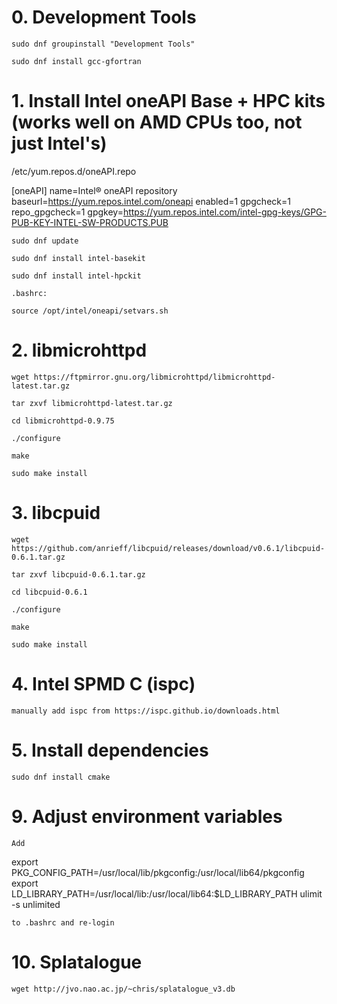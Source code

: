 # 0. Development Tools

	sudo dnf groupinstall "Development Tools"

	sudo dnf install gcc-gfortran

# 1. Install Intel oneAPI Base + HPC kits (works well on AMD CPUs too, not just Intel's)

/etc/yum.repos.d/oneAPI.repo

[oneAPI]
name=Intel® oneAPI repository
baseurl=https://yum.repos.intel.com/oneapi
enabled=1
gpgcheck=1
repo_gpgcheck=1
gpgkey=https://yum.repos.intel.com/intel-gpg-keys/GPG-PUB-KEY-INTEL-SW-PRODUCTS.PUB

    sudo dnf update

    sudo dnf install intel-basekit

    sudo dnf install intel-hpckit

    .bashrc:

    source /opt/intel/oneapi/setvars.sh

# 2. libmicrohttpd

    wget https://ftpmirror.gnu.org/libmicrohttpd/libmicrohttpd-latest.tar.gz

    tar zxvf libmicrohttpd-latest.tar.gz

    cd libmicrohttpd-0.9.75

    ./configure

    make

    sudo make install

# 3. libcpuid
    
    wget https://github.com/anrieff/libcpuid/releases/download/v0.6.1/libcpuid-0.6.1.tar.gz

    tar zxvf libcpuid-0.6.1.tar.gz
    
    cd libcpuid-0.6.1

    ./configure

    make

    sudo make install

# 4. Intel SPMD C (ispc)

    manually add ispc from https://ispc.github.io/downloads.html

# 5. Install dependencies

    sudo dnf install cmake

# 9. Adjust environment variables

	Add

export PKG_CONFIG_PATH=/usr/local/lib/pkgconfig:/usr/local/lib64/pkgconfig
export LD_LIBRARY_PATH=/usr/local/lib:/usr/local/lib64:$LD_LIBRARY_PATH
ulimit -s unlimited

    to .bashrc and re-login

# 10. Splatalogue

    wget http://jvo.nao.ac.jp/~chris/splatalogue_v3.db